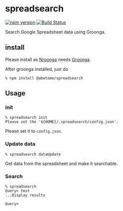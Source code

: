 # spreadsearch

[![npm version](https://badge.fury.io/js/%40abetomo%2Fspreadsearch.svg)](https://badge.fury.io/js/%40abetomo%2Fspreadsearch)
[![Build Status](https://travis-ci.org/abetomo/spreadsearch.svg?branch=master)](https://travis-ci.org/abetomo/spreadsearch)

Search Google Spreadsheet data using Groonga.

## install
[Groonga]:http://groonga.org/
[Nroonga]:https://nroonga.github.io/

Please install as [Nroonga][] needs [Groonga][].

After groonga installed, just do

```
% npm install @abetomo/spreadsearch
```

## Usage
### init
```
% spreadsearch init
Please set the '${HOME}/.spreadsearch/config.json'.
```

Please set it to `config.json`.

### Update data
```
% spreadsearch dataUpdate
```

Get data from the spreadsheet and make it searchable.

### Search
```
% spreadsearch
Query> test
...Display results

Query>
```
